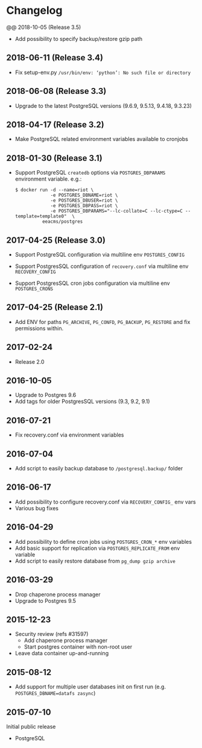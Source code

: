 # Changelog

@@ 2018-10-05 (Release 3.5)

- Add possibility to specify backup/restore gzip path

## 2018-06-11 (Release 3.4)

- Fix setup-env.py `/usr/bin/env: ‘python’: No such file or directory`

## 2018-06-08 (Release 3.3)

- Upgrade to the latest PostgreSQL versions (9.6.9, 9.5.13, 9.4.18, 9.3.23)

## 2018-04-17 (Release 3.2)

- Make PostgreSQL related environment variables available to cronjobs

## 2018-01-30 (Release 3.1)

- Support PostgreSQL `createdb` options via `POSTGRES_DBPARAMS` environment variable. e.g.:

      $ docker run -d --name=riot \
                   -e POSTGRES_DBNAME=riot \
                   -e POSTGRES_DBUSER=riot \
                   -e POSTGRES_DBPASS=riot \
                   -e POSTGRES_DBPARAMS="--lc-collate=C --lc-ctype=C --template=template0"  \
                eeacms/postgres

## 2017-04-25 (Release 3.0)

- Support PostgreSQL configuration via multiline env `POSTGRES_CONFIG`

- Support PostgresSQL configuration of `recovery.conf` via multiline env `RECOVERY_CONFIG`

- Support PostgresSQL cron jobs configuration via multiline env `POSTGRES_CRONS`

## 2017-04-25 (Release 2.1)

- Add ENV for paths `PG_ARCHIVE`, `PG_CONFD`, `PG_BACKUP`, `PG_RESTORE`
  and fix permissions within.

## 2017-02-24

- Release 2.0

## 2016-10-05

- Upgrade to Postgres 9.6
- Add tags for older PostgresSQL versions (9.3, 9.2, 9.1)

## 2016-07-21

- Fix recovery.conf via environment variables

## 2016-07-04

- Add script to easily backup database to `/postgresql.backup/` folder

## 2016-06-17

- Add possibility to configure recovery.conf via `RECOVERY_CONFIG_` env vars
- Various bug fixes

## 2016-04-29

- Add possibility to define cron jobs using `POSTGRES_CRON_*` env variables
- Add basic support for replication via `POSTGRES_REPLICATE_FROM` env variable
- Add script to easily restore database from `pg_dump gzip archive`

## 2016-03-29

- Drop chaperone process manager
- Upgrade to Postgres 9.5

## 2015-12-23

- Security review (refs #31597)
  - Add chaperone process manager
  - Start postgres container with non-root user
- Leave data container up-and-running

## 2015-08-12

- Add support for multiple user databases init on first run
  (e.g. `POSTGRES_DBNAME=datafs zasync`)

## 2015-07-10

Initial public release

- PostgreSQL
